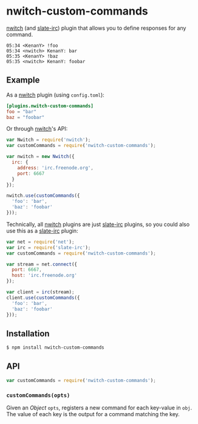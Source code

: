 # nwitch-custom-commands

[nwitch][] (and [slate-irc][]) plugin that allows you to define responses for
any command.

``` irc
05:34 <KenanY> !foo
05:34 <nwitch> KenanY: bar
05:35 <KenanY> !baz
05:35 <nwitch> KenanY: foobar
```

## Example

As a [nwitch][] plugin (using `config.toml`):

``` toml
[plugins.nwitch-custom-commands]
foo = "bar"
baz = "foobar"
```

Or through [nwitch][]'s API:

``` javascript
var Nwitch = require('nwitch');
var customCommands = require('nwitch-custom-commands');

var nwitch = new Nwitch({
  irc: {
    address: 'irc.freenode.org',
    port: 6667
  }
});

nwitch.use(customCommands({
  'foo': 'bar',
  'baz': 'foobar'
}));
```

Technically, all [nwitch][] plugins are just [slate-irc][] plugins, so you could
also use this as a [slate-irc][] plugin:

``` javascript
var net = require('net');
var irc = require('slate-irc');
var customCommands = require('nwitch-custom-commands');

var stream = net.connect({
  port: 6667,
  host: 'irc.freenode.org'
});

var client = irc(stream);
client.use(customCommands({
  'foo': 'bar',
  'baz': 'foobar'
}));
```

## Installation

``` bash
$ npm install nwitch-custom-commands
```

## API

``` javascript
var customCommands = require('nwitch-custom-commands');
```

### `customCommands(opts)`

Given an _Object_ `opts`, registers a new command for each key-value in `obj`.
The value of each key is the output for a command matching the key.


   [nwitch]: https://github.com/KenanY/nwitch
   [slate-irc]: https://github.com/slate/slate-irc